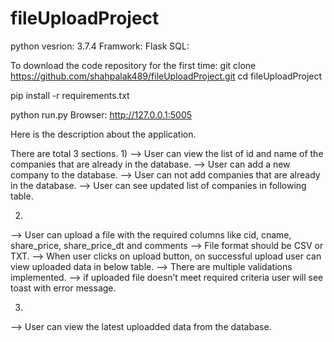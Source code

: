# fileUploadProject

<!-- Prerequisites: -->
python vesrion: 3.7.4
Framwork: Flask
SQL: 

<!-- Getting started: -->
To download the code repository for the first time:
git clone https://github.com/shahpalak489/fileUploadProject.git
cd fileUploadProject

pip install -r requirements.txt

<!-- To run the development environment: -->
python run.py
Browser: http://127.0.0.1:5005

<!-- Description -->
Here is the description about the application.

There are total 3 sections.
1)
--> User can view the list of id and name of the companies that are already in the database.
--> User can add a new company to the database.
--> User can not add companies that are already in the database.
--> User can see updated list of companies in following table. 

2)
--> User can upload a file with the required columns like cid, cname, share_price, share_price_dt and comments 
--> File format should be CSV or TXT.
--> When user clicks on upload button, on successful upload user can view uploaded data in below table. 
--> There are multiple validations implemented.
--> if uploaded file doesn’t meet required criteria user will see toast with error message.

3)
--> User can view the latest uploadded data from the database.
